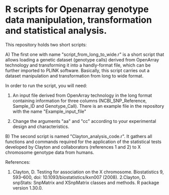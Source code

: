 # R scripts for Openarray genotype data manipulation, transformation and statistical analysis.

This repository holds two short scripts:

A) The first one with name "script_from_long_to_wide.r" is a short script that allows loading a genetic dataset (genotype calls) derived from OpenArray technology and transforming it into a handly-format file, which can be further imported to PLINK software. Basically, this script carries out a dataset manipulation and transformation from long to wide format.

In order to run the script, you will need:

  1. An input file derived from OpenArray technology in the long format containing information for three columns (NCBI_SNP_Reference, Sample_ID and    Genotype_Call). There is an example file in the repository with the name "Example_input_file"
 
  2. Change the arguments "aa" and "cc" according to your experimental design and characteristics.


B) The second script is named "Clayton_analysis_code.r". It gathers all functions and commands required for the application of the statistical tests developed by Clayton and collaborators (references 1 and 2)  to X chromosome genotype data from humans.

References:

1. Clayton, D. Testing for association on the X chromosome. Biostatistics 9, 593–600, doi: 10.1093/biostatistics/kxn007 (2008).
2.Clayton, D. snpStats: SnpMatrix and XSnpMatrix classes and methods. R package version 1.30.0.
